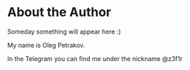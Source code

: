 # About the Author

Someday something will appear here :\) 

My name is Oleg Petrakov. 

In the Telegram you can find me under the nickname @z3f1r

